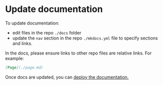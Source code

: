 # Update documentation

To update documentation:

- edit files in the repo `./docs` folder
- update the `nav` section in the repo `./mkdocs.yml` file to specify sections and links.

In the docs, please ensure links to other repo files are relative links. For example:
```markdown
[Page](./page.md)
```

Once docs are updated, you can [deploy the documentation.](./deploy-documentation.md)
